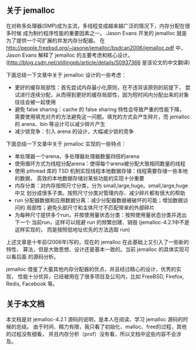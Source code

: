 ## 关于 jemalloc
在对称多处理器(SMP)成为主流，多线程变成越来越广泛的情况下，内存分配在很多时候
成为制约程序性能的重要因素之一。
Jason Evans 开发的 jemalloc 就是为了提供一个可扩展的并发内存分配器。
在 http://people.freebsd.org/~jasone/jemalloc/bsdcan2006/jemalloc.pdf 中，
Jason Evans 解释了 jemalloc 的主要考虑和核心设计。
(http://blog.csdn.net/stillingpb/article/details/50937366 是该论文的中文翻译)

下面总结一下文章中关于 jemalloc 设计的一些考虑：
* 更好的缓存局部性：首先尝试内存最小化原则，在不违背该原则的前提下，
尝试进行连续分配，从而得到更好的缓存局部性，因为短时间内分配出来的对象
往往会被一起使用
* 避免 false sharing：cache 的 false sharing 特性会导致严重的性能下降，
需要使用填充对齐的方法避免这一问题。填充的方式会产生碎片，而 jemalloc 的
arena、bin 等设计可以减少碎片产生
* 减少锁竞争：引入 arena 的设计，大幅减少锁的竞争 

下面总结一下文章中关于 jemalloc 实现的一些特点：
* 单处理器一个arena，多处理器处理器数量四倍的arena
* 使用循环方式为线程分配arena：使得每个arena被分配大致相同数量的线程
* 使用 pthread 库的 TSD 机制实现线程本地数据存储：线程需要存储一些本地的数据，
高效的本地数据存储对某些功能的实现十分重要
* 内存分类：对内存按照尺寸分类，分为 small,large,huge。small,large,huge 中又
划分成很多子类。按照尺寸分类对管理内存、减少碎片都有很大的帮助
* run 分配器数据和应用数据分离：减少分配器数据被破坏的可能；增加数据访问的
局部性；避免头部尺寸和主体尺寸不匹配带来的外部碎片
* 为每种尺寸提供多个run，并按使用量状态分类：按照使用量状态分类并选出下一个
当前run，这样可以规避 run 的频繁创建、销毁 (jemalloc-4.2.1中不是这样实现的，
而是按照低地址优先的方法选取 run)

上述文章是十年前(2006年)写的，现在的 jemalloc 在此基础上又引入了一些新的特性、
算法，但是大致思想、设计还是基本一致的。当前 jemalloc 的具体实现可以看后面
的源码分析。

jemalloc 借鉴了大量其他内存分配器的优点，并且经过精心的设计、优秀的实现，
性能十分优异，已经被用在了很多项目及公司内，比如 FreeBSD, Firefox, Redis, 
Facebook 等。

## 关于本文档
本文档是对 jemalloc-4.2.1 源码的说明，是本人在阅读、学习 jemalloc 源码的时候的总结。
由于时间、精力有限，我只看了初始化、malloc、free的过程，其他的过程没有细看，
并且内存分析（prof）没有看，所以文档中这些内容不会涉及。
